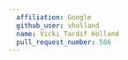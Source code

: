 ```yaml
---
  affiliation: Google
  github_user: vholland
  name: Vicki Tardif Holland
  pull_request_number: 586
---
```

